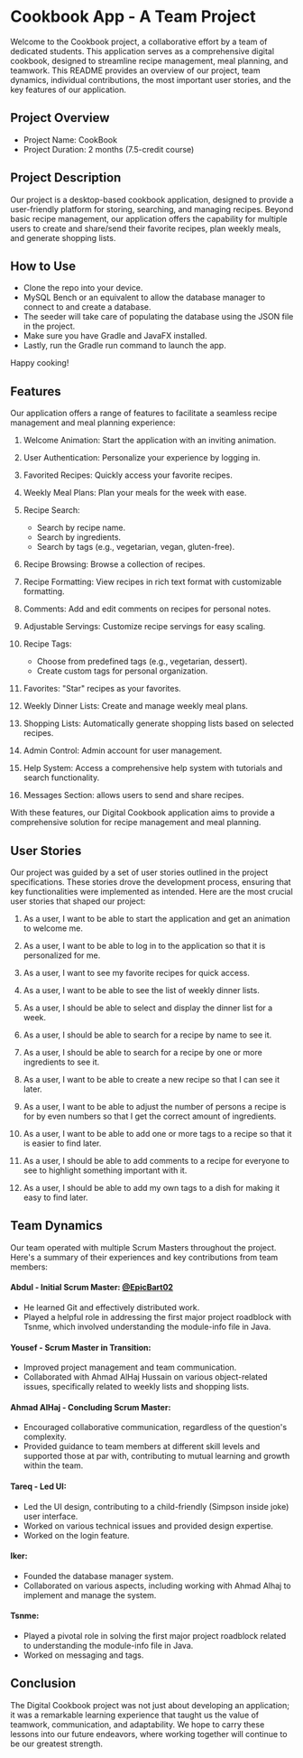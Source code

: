 # Cookbook App - A Team Project

Welcome to the Cookbook project, a collaborative effort by a team of dedicated students. This application serves as a comprehensive digital cookbook, designed to streamline recipe management, meal planning, and teamwork. This README provides an overview of our project, team dynamics, individual contributions, the most important user stories, and the key features of our application.

## Project Overview
- Project Name: CookBook
- Project Duration: 2 months (7.5-credit course)

## Project Description
Our project is a desktop-based cookbook application, designed to provide a user-friendly platform for storing, searching, and managing recipes. Beyond basic recipe management, our application offers the capability for multiple users to create and share/send their favorite recipes, plan weekly meals, and generate shopping lists.

## How to Use
- Clone the repo into your device.
- MySQL Bench or an equivalent to allow the database manager to connect to and create a database.
- The seeder will take care of populating the database using the JSON file in the project.
- Make sure you have Gradle and JavaFX installed.
- Lastly, run the Gradle run command to launch the app.

Happy cooking!
## Features
Our application offers a range of features to facilitate a seamless recipe management and meal planning experience:

1. Welcome Animation: Start the application with an inviting animation.

2. User Authentication: Personalize your experience by logging in.

3. Favorited Recipes: Quickly access your favorite recipes.

4. Weekly Meal Plans: Plan your meals for the week with ease.

5. Recipe Search:
   - Search by recipe name.
   - Search by ingredients.
   - Search by tags (e.g., vegetarian, vegan, gluten-free).

6. Recipe Browsing: Browse a collection of recipes.

7. Recipe Formatting: View recipes in rich text format with customizable formatting.

8. Comments: Add and edit comments on recipes for personal notes.

9. Adjustable Servings: Customize recipe servings for easy scaling.

10. Recipe Tags:
    - Choose from predefined tags (e.g., vegetarian, dessert).
    - Create custom tags for personal organization.

11. Favorites: "Star" recipes as your favorites.

12. Weekly Dinner Lists: Create and manage weekly meal plans.

13. Shopping Lists: Automatically generate shopping lists based on selected recipes.

14. Admin Control: Admin account for user management.

15. Help System: Access a comprehensive help system with tutorials and search functionality.

16. Messages Section: allows users to send and share recipes.

With these features, our Digital Cookbook application aims to provide a comprehensive solution for recipe management and meal planning.
## User Stories
Our project was guided by a set of user stories outlined in the project specifications. These stories drove the development process, ensuring that key functionalities were implemented as intended. Here are the most crucial user stories that shaped our project:

1. As a user, I want to be able to start the application and get an animation to welcome me.

2. As a user, I want to be able to log in to the application so that it is personalized for me.

3. As a user, I want to see my favorite recipes for quick access.

4. As a user, I want to be able to see the list of weekly dinner lists.

5. As a user, I should be able to select and display the dinner list for a week.

6. As a user, I should be able to search for a recipe by name to see it.

7. As a user, I should be able to search for a recipe by one or more ingredients to see it.

8. As a user, I want to be able to create a new recipe so that I can see it later.

9. As a user, I want to be able to adjust the number of persons a recipe is for by even numbers so that I get the correct amount of ingredients.

10. As a user, I want to be able to add one or more tags to a recipe so that it is easier to find later.

11. As a user, I should be able to add comments to a recipe for everyone to see to highlight something important with it.

12. As a user, I should be able to add my own tags to a dish for making it easy to find later.
## Team Dynamics
Our team operated with multiple Scrum Masters throughout the project. Here's a summary of their experiences and key contributions from team members:

#### Abdul - Initial Scrum Master:  [@EpicBart02](https://github.com/EpicBart02)
- He learned Git and effectively distributed work.
- Played a helpful role in addressing the first major project roadblock with Tsnme, which involved understanding the module-info file in Java.

#### Yousef - Scrum Master in Transition:
- Improved project management and team communication.
- Collaborated with Ahmad AlHaj Hussain on various object-related issues, specifically related to weekly lists and shopping lists.

#### Ahmad AlHaj - Concluding Scrum Master:
- Encouraged collaborative communication, regardless of the question's complexity.
- Provided guidance to team members at different skill levels and supported those at par with, contributing to mutual learning and growth within the team.

#### Tareq - Led UI:
- Led the UI design, contributing to a child-friendly (Simpson inside joke) user interface.
- Worked on various technical issues and provided design expertise.
- Worked on the login feature.

#### Iker:
- Founded the database manager system.
- Collaborated on various aspects, including working with Ahmad Alhaj to implement and manage the system.

#### Tsnme:
- Played a pivotal role in solving the first major project roadblock related to understanding the module-info file in Java.
- Worked on messaging and tags.

## Conclusion
The Digital Cookbook project was not just about developing an application; it was a remarkable learning experience that taught us the value of teamwork, communication, and adaptability. We hope to carry these lessons into our future endeavors, where working together will continue to be our greatest strength.
